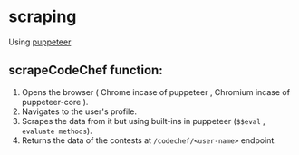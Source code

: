 # scraping
Using [puppeteer](https://www.npmjs.com/package/puppeteer)
## scrapeCodeChef function:
1. Opens the browser ( Chrome incase of puppeteer , Chromium incase of puppeteer-core ).
2. Navigates to the user's profile.
3. Scrapes the data from it but using built-ins in puppeteer (`$$eval` , `evaluate methods`).
4. Returns the data of the contests at `/codechef/<user-name>` endpoint.
